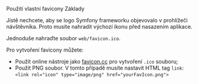Použití vlastní favicony
Základy

Jistě nechcete, aby se logo Symfony frameworku objevovalo v prohlížeči návštěvníka. Proto musíte nahradit výchozí ikonu před nasazením aplikace.

Jednoduše nahraďte soubor `web/favicon.ico`.

Pro vytvoření favicony můžete:

* Použít online nástroje jako [favicon.cc](http://www.favicon.cc) pro vytvoření `.ico` souboru;
* Použít PNG soubor. V tomto případě musíte nastavit HTML tag `link`: `<link rel="icon" type="image/png" href="yourFavIcon.png">`
